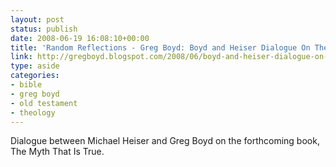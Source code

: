 ```yaml
---
layout: post
status: publish
date: 2008-06-19 16:08:10+00:00
title: 'Random Reflections - Greg Boyd: Boyd and Heiser Dialogue On The Nephilim Question'
link: http://gregboyd.blogspot.com/2008/06/boyd-and-heiser-dialogue-on-nephilim.html
type: aside
categories:
- bible
- greg boyd
- old testament
- theology
---
```


Dialogue between Michael Heiser and Greg Boyd on the forthcoming book, The Myth That Is True.
